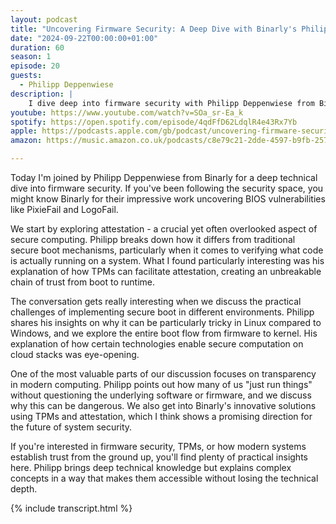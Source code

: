 ```yaml
---
layout: podcast
title: "Uncovering Firmware Security: A Deep Dive with Binarly's Philipp Deppenwiese"
date: "2024-09-22T00:00:00+01:00"
duration: 60
season: 1
episode: 20
guests:
  - Philipp Deppenwiese
description: |
    I dive deep into firmware security with Philipp Deppenwiese from Binarly, exploring how attestation ensures system integrity from boot to runtime. We discuss their groundbreaking work in finding BIOS vulnerabilities and how modern computing systems can better protect against firmware-level attacks.
youtube: https://www.youtube.com/watch?v=SOa_sr-Ea_k
spotify: https://open.spotify.com/episode/4qdFfD62LdqlR4e43Rx7Yb
apple: https://podcasts.apple.com/gb/podcast/uncovering-firmware-security-a-deep-dive-with/id1722663295?i=1000670341154
amazon: https://music.amazon.co.uk/podcasts/c8e79c21-2dde-4597-b9fb-257ecbc2bf29/episodes/6df23cc3-2628-4111-9c7b-e73fd1e79be2/nerding-out-with-viktor-uncovering-firmware-security-a-deep-dive-with-binarly's-philipp-deppenwiese

---
```


Today I'm joined by Philipp Deppenwiese from Binarly for a deep technical dive into firmware security. If you've been following the security space, you might know Binarly for their impressive work uncovering BIOS vulnerabilities like PixieFail and LogoFail.

We start by exploring attestation - a crucial yet often overlooked aspect of secure computing. Philipp breaks down how it differs from traditional secure boot mechanisms, particularly when it comes to verifying what code is actually running on a system. What I found particularly interesting was his explanation of how TPMs can facilitate attestation, creating an unbreakable chain of trust from boot to runtime.

The conversation gets really interesting when we discuss the practical challenges of implementing secure boot in different environments. Philipp shares his insights on why it can be particularly tricky in Linux compared to Windows, and we explore the entire boot flow from firmware to kernel. His explanation of how certain technologies enable secure computation on cloud stacks was eye-opening.

One of the most valuable parts of our discussion focuses on transparency in modern computing. Philipp points out how many of us "just run things" without questioning the underlying software or firmware, and we discuss why this can be dangerous. We also get into Binarly's innovative solutions using TPMs and attestation, which I think shows a promising direction for the future of system security.

If you're interested in firmware security, TPMs, or how modern systems establish trust from the ground up, you'll find plenty of practical insights here. Philipp brings deep technical knowledge but explains complex concepts in a way that makes them accessible without losing the technical depth.

{% include transcript.html %}

